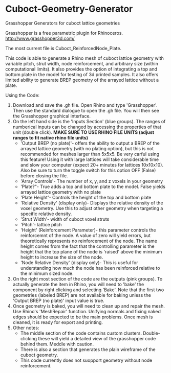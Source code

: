 # Cuboct-Geometry-Generator
Grasshopper Generators for cuboct lattice geometries

Grasshopper is a free parametric plugin for Rhinoceros. http://www.grasshopper3d.com/

The most current file is Cuboct_ReinforcedNode_Plate. 

This code is able to generate a Rhino mesh of cuboct lattice geometry with variable pitch, strut width, node reinforcement, and arbitrary size (within computational limits). It also provides the option of integrating a top and bottom plate in the model for testing of 3d printed samples. It also offers limited ability to generate BREP geometry of the arrayed lattice without a plate. 

Using the Code:

1. Download and save the .gh file. Open Rhino and type 'Grasshopper'. Then use the standard dialogue to open the .gh file. You will then see the Grasshopper graphical interface. 
2. On the left hand side is the 'Inputs Section' (blue groups). The ranges of numberical inputs can be changed by accessing the properties of that unit (double click). **MAKE SURE TO USE RHINO FILE UNITS (adjust ranges to fit native rhino file units)**
    - 'Output BREP (no plate)'- offers the ability to output a BREP of the arrayed lattice geometry (with no plating option), but this is not recommended for meshes larger than 5x5x5. Be very carful using this feature! Using it with large lattices will take considerable time and slow your computer (expect 20+ minutes for lattices 10x10x10). Also be sure to turn the toggle switch for this option OFF (False) before closing the file.
    - 'Array Controls'- The number of x, y, and z voxels in your geometry
    - 'Plate?"- True adds a top and bottom plate to the model. False yields arrayed lattice geometry with no plate
    - 'Plate Height'- Controls the height of the top and bottom plate
    - 'Relative Density' (display only)- Displays the relative density of the voxel geometry. Use this  to adjust other geometry when targeting a specific relative density.
    - 'Strut Width'- width of cuboct voxel struts
    - 'Pitch'- lattice pitch
    - 'Height' (Reinforcement Parameter)- this parameter controls the reinforcemnt of the node. A value of zero will yield errors, but theoretically represents no reinforcement of the node. The name height comes from the fact that the controlling parameter is the height that the top plane of the node is 'raised' above the minimum height to increase the size of the node. 
    - 'Node Relative Density' (display only)- This is useful for understanding how much the node has been reinforced relative to the minimum sized node. 
3. On the right most section of the code are the outputs (pink groups). To actually generate the item in Rhino, you will need to 'bake' the component by right clicking and selecting 'Bake'. Note that the first two geometries (labeled BREP) are not available for baking unless the 'Output BREP (no plate)' input value is true. 
4. Once geometry is baked, you will need to clean up and repair the mesh. Use Rhino's 'MeshRepair' function. Unifying normals and fixing naked edges should be expected to be the main problems. Once mesh is cleaned, it is ready for export and printing.
5. Other notes:
   - The middle section of the code contains custom clusters. Double-clicking these will yield a detailed view of the grasshopper code behind them. Meddle with caution. 
   - There is also a section that generates the plain wireframe of the cuboct geometry. 
   - This code currently does not suopport geometry without node reinforcement. 


